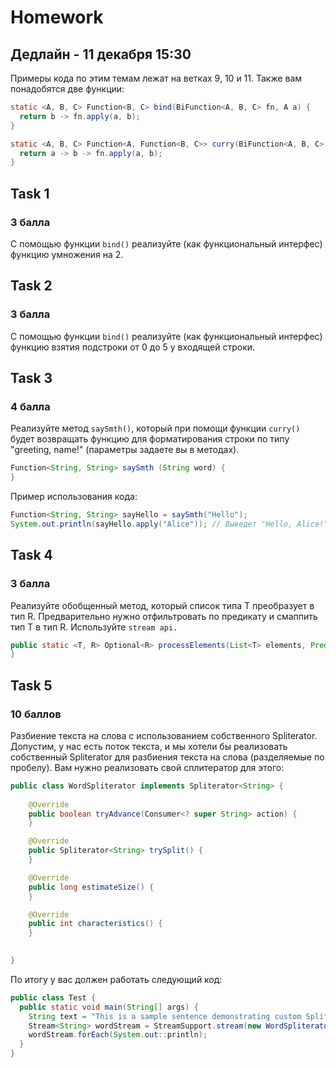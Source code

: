 # Homework 
## Дедлайн - 11 декабря 15:30

Примеры кода по этим темам лежат на ветках 9, 10 и 11. Также вам понадобятся две функции:

```java
static <A, B, C> Function<B, C> bind(BiFunction<A, B, C> fn, A a) {
  return b -> fn.apply(a, b);
}

static <A, B, C> Function<A, Function<B, C>> curry(BiFunction<A, B, C> fn){
  return a -> b -> fn.apply(a, b);
}
```
## Task 1
### 3 балла
С помощью функции `bind()` реализуйте (как функциональный интерфес) функцию умножения на 2.

## Task 2
### 3 балла
С помощью функции `bind()` реализуйте (как функциональный интерфес) функцию взятия подстроки от 0 до 5 у входящей строки.

## Task 3
### 4 балла
Реализуйте метод `saySmth()`, который при помощи функции `curry()` будет возвращать функцию для форматирования строки по типу "greeting, name!" (параметры задаете вы в методах).
```java
Function<String, String> saySmth (String word) {
}
```
Пример использования кода:
```java
Function<String, String> sayHello = saySmth("Hello");
System.out.println(sayHello.apply("Alice")); // Выведет "Hello, Alice!"
```

## Task 4
### 3 балла
Реализуйте обобщенный метод, который список типа T преобразует в тип R. Предварительно нужно отфильтровать по предикату и смаппить тип T в тип R. Используйте `stream api.`
```java
public static <T, R> Optional<R> processElements(List<T> elements, Predicate<T> predicate, Function<T, R> mapper, BinaryOperator<R> operator) {
}
```
## Task 5
### 10 баллов
Разбиение текста на слова с использованием собственного Spliterator.
Допустим, у нас есть поток текста, и мы хотели бы реализовать собственный Spliterator для разбиения текста на слова (разделяемые по пробелу).
Вам нужно реализовать свой сплитератор для этого:
```java
public class WordSpliterator implements Spliterator<String> {
    
    @Override
    public boolean tryAdvance(Consumer<? super String> action) {
    }

    @Override
    public Spliterator<String> trySplit() {
    }

    @Override
    public long estimateSize() {
    }

    @Override
    public int characteristics() {
    }

    
}
```
По итогу у вас должен работать следующий код:
```java
public class Test {
  public static void main(String[] args) {
    String text = "This is a sample sentence demonstrating custom Spliterator implementation";
    Stream<String> wordStream = StreamSupport.stream(new WordSpliterator(text), false);
    wordStream.forEach(System.out::println);
  }
}
```
